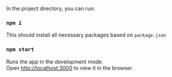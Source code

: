 In the project directory, you can run:

### `npm i`

This should install all necessary packages based on `package.json`

### `npm start`

Runs the app in the development mode.\
Open [http://localhost:3000](http://localhost:3000) to view it in the browser.
